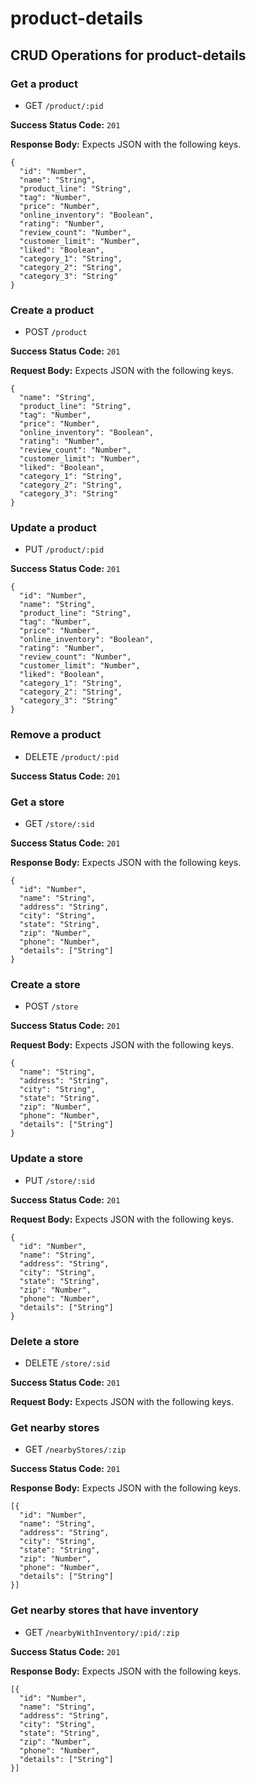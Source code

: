 # product-details

## CRUD Operations for product-details

### Get a product
* GET `/product/:pid`

**Success Status Code:** `201`

**Response Body:** Expects JSON with the following keys.

```
{
  "id": "Number",
  "name": "String",
  "product_line": "String",
  "tag": "Number",
  "price": "Number",
  "online_inventory": "Boolean",
  "rating": "Number",
  "review_count": "Number",
  "customer_limit": "Number",
  "liked": "Boolean",
  "category_1": "String",
  "category_2": "String",
  "category_3": "String"
}
```


### Create a product
* POST `/product`

**Success Status Code:** `201`

**Request Body:** Expects JSON with the following keys.

```
{
  "name": "String",
  "product_line": "String",
  "tag": "Number",
  "price": "Number",
  "online_inventory": "Boolean",
  "rating": "Number",
  "review_count": "Number",
  "customer_limit": "Number",
  "liked": "Boolean",
  "category_1": "String",
  "category_2": "String",
  "category_3": "String"
}
```



### Update a product
* PUT `/product/:pid`

**Success Status Code:** `201`

```
{
  "id": "Number",
  "name": "String",
  "product_line": "String",
  "tag": "Number",
  "price": "Number",
  "online_inventory": "Boolean",
  "rating": "Number",
  "review_count": "Number",
  "customer_limit": "Number",
  "liked": "Boolean",
  "category_1": "String",
  "category_2": "String",
  "category_3": "String"
}
```



### Remove a product
* DELETE `/product/:pid`

**Success Status Code:** `201`



### Get a store
* GET `/store/:sid`

**Success Status Code:** `201`

**Response Body:** Expects JSON with the following keys.

```
{
  "id": "Number",
  "name": "String",
  "address": "String",
  "city": "String",
  "state": "String",
  "zip": "Number",
  "phone": "Number",
  "details": ["String"]
}
```



### Create a store
* POST `/store`

**Success Status Code:** `201`

**Request Body:** Expects JSON with the following keys.

```
{
  "name": "String",
  "address": "String",
  "city": "String",
  "state": "String",
  "zip": "Number",
  "phone": "Number",
  "details": ["String"]
}
```



### Update a store
* PUT `/store/:sid`

**Success Status Code:** `201`

**Request Body:** Expects JSON with the following keys.

```
{
  "id": "Number",
  "name": "String",
  "address": "String",
  "city": "String",
  "state": "String",
  "zip": "Number",
  "phone": "Number",
  "details": ["String"]
}
```



### Delete a store
* DELETE `/store/:sid`

**Success Status Code:** `201`

**Request Body:** Expects JSON with the following keys.



### Get nearby stores
* GET `/nearbyStores/:zip`

**Success Status Code:** `201`

**Response Body:** Expects JSON with the following keys.

```
[{
  "id": "Number",
  "name": "String",
  "address": "String",
  "city": "String",
  "state": "String",
  "zip": "Number",
  "phone": "Number",
  "details": ["String"]
}]
```



### Get nearby stores that have inventory
* GET `/nearbyWithInventory/:pid/:zip`

**Success Status Code:** `201`

**Response Body:** Expects JSON with the following keys.

```
[{
  "id": "Number",
  "name": "String",
  "address": "String",
  "city": "String",
  "state": "String",
  "zip": "Number",
  "phone": "Number",
  "details": ["String"]
}]
```
